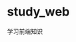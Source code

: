 <!--
 * @Description: 
 * @Version: 2.0
 * @Autor: malieyong
 * @Date: 2025-06-21 17:19:53
 * @LastEditors: malieyong
 * @LastEditTime: 2025-06-21 17:25:33
-->
# study_web
学习前端知识

<!-- 修改相关知识库 -->
<!-- 第一次提交 -->
